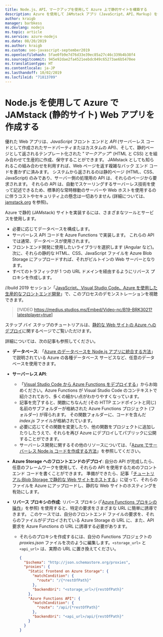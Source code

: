 ```yaml
---
title: Node.js、API、マークアップを使用して Azure 上で静的サイトを構築する
description: Azure を使用して JAMstack アプリ (JavaScript、API、Markup) を作成する方法
author: kraigb
manager: barbkess
ms.devlang: nodejs
ms.topic: article
ms.service: azure-nodejs
ms.date: 08/20/2019
ms.author: kraigb
ms.custom: seo-javascript-september2019
ms.openlocfilehash: 5fae0fb9e7d76d33e39ec85a27c46c339b4b38f4
ms.sourcegitcommit: 945e92dae2fa4521eebdc049c65273ae6b5470ee
ms.translationtype: HT
ms.contentlocale: ja-JP
ms.lasthandoff: 10/02/2019
ms.locfileid: "71813709"
---
```

# <a name="build-jamstack-static-site-web-apps-on-azure-with-nodejs"></a>Node.js を使用して Azure で JAMstack (静的サイト) Web アプリを作成する

優れた Web アプリは、*JavaScript* フロント エンドと *API* (サーバーレス コードとして作成されたサードパーティまたはカスタムの API)、そして、静的ページとして返されるテンプレート化された "*マークアップ*" (HTML と CSS) とを組み合わせて生産的に作成、保守することができます。 JAMstack としても知られるこの組み合わせを利用すれば、Web ページを返す複雑なバック エンド コードを書かずに済みます。 システムから返されるのは静的ページ (HTML、CSS、JavaScript) のみであり、サーバー側の処理用の API は、それらのページから要求されます。 それらの API は、自動でスケーリングするサーバーレス技術を使って記述できるため、標準的な常時稼動のサーバーや Web ホストを使用するのに伴うコストやセキュリティ上の懸念は一切ありません (詳細については、[jamstack.org](https://jamstack.org/) を参照)。

Azure で静的 (JAMstack) サイトを実装するには、さまざまなツールとサービスを使用します。

- 必要に応じてデータベースを構成します。
- サーバーレス API コードを Azure Functions で実装します。 これらの API では通常、データベースが使用されます。
- フロントエンド開発に使用したいライブラリを選択します (Angular など)。 次に、それらの静的な HTML、CSS、JavaScript ファイルを Azure Blob Storage にアップロードすれば、それがビルトインの Web サーバーとなります。
- すべてのトラフィックが 1 つの URL ドメインを経由するようにリバース プロキシを作成します。

//build 2019 セッション「[JavaScript、Visual Studio Code、Azure を使用した生産的なフロントエンド開発](https://mybuild.techcommunity.microsoft.com/sessions/77038?source=sessions#top-anchor)」で、このプロセスのデモンストレーションを視聴できます。

> [!VIDEO https://medius.studios.ms/Embed/Video-nc/B19-BRK3021?latestplayer=true]

ステップ バイ ステップのチュートリアルは、[静的な Web サイトの Azure へのデプロイ](tutorial-vscode-static-website-node-01.md)に関するページでご覧いただけます。

詳細については、次の記事も参照してください。

- **データベース**: 「[Azure のデータベースを Node.js アプリに統合する方法](node-howto-integrate-databases.md)」で説明されている Azure の各種データベース サービスなど、任意のデータベースを使用できます。
  
- **サーバーレス API**:

  - 「[Visual Studio Code から Azure Functions をデプロイする](tutorial-vscode-serverless-node-01.md)」からお始めください。Azure Functions が Visual Studio Code のコンテキストで紹介されており、多くの細かい点がわかりやすくなっています。
  - 記事を完了すると、関数にちなんだ (その HTTP エンドポイントと同じ) 名前のサブフォルダーが格納された Azure Functions プロジェクト (フォルダー) が得られます。 その関数フォルダーに、コードを含んだ *index.js* ファイルが格納されています。
  - 必要に応じてその関数を変更したり、他の関数をプロジェクトに追加したりしたうえで、それらを再び Azure にデプロイしてパブリックに公開することができます。
  - サーバーレス開発に関するその他のリソースについては、「[Azure でサーバーレス Node.js コードを作成する方法](node-howto-write-serverless-code.md)」を参照してください。

- **Azure Storage へのフロントエンドのデプロイ**: 自分の API が完成したら、任意のフレームワークを使用して、それらの API を使用するためのフロントエンド コードを書くことができます。 準備ができたら、記事「[チュートリアル:Blob Storage で静的な Web サイトをホストする](/azure/storage/blobs/storage-blob-static-website-host)」に従って、それらのファイルを Azure にアップロードし、静的な Web サイトのホスティングを有効にします。

- **リバース プロキシの作成**: リバース プロキシ (「[Azure Functions プロキシの操作](/azure/azure-functions/functions-proxies)」を参照) を使用すると、特定の要求をさまざまな URL に簡単に誘導できます。 このケースでは、自分のフロントエンド ファイルの要求を、それらのファイルがデプロイされている Azure Storage の URL に、また、API 要求を Azure Functions の URL に誘導する必要があります。

  - それらのプロキシを作成するには、自分の Functions プロジェクトの *proxies.json* ファイルを次のように編集します。`<storage_url>` と `<api_url>` は、実際の URL に置き換えてください。
  
    ```json
    {
      "$schema": "http://json.schemastore.org/proxies",
      "proxies": {
        "Static frontend on Azure Storage": {
          "matchCondition": {
            "route": "/{*restOfPath}"
          },
          "backendUri": "<storage_url>/{restOfPath}"
        },
        "Azure Functions API": {
          "matchCondition": {
            "route": "/api/{*restOfPath}"
          },
          "backendUri": "<api_url>/api/{restOfPath}"
        }
      }
    }
    ```
